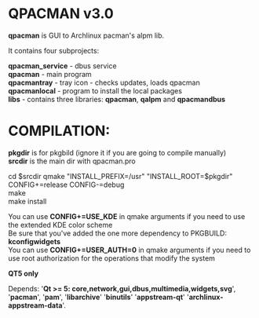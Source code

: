 # QPACMAN v3.0
**qpacman** is GUI to Archlinux pacman's alpm lib.  

It contains four subprojects:  

**qpacman_service** - dbus service  
**qpacman** - main program  
**qpacmantray**  - tray icon - checks updates, loads qpacman  
**qpacmanlocal** - program to install the local packages  
**libs** - contains three libraries: **qpacman**, **qalpm** and **qpacmandbus**  

# COMPILATION:

**pkgdir** is for pkgbild (ignore it if you are going to compile manually)  
**srcdir** is the main dir with qpacman.pro  

cd $srcdir  
qmake "INSTALL_PREFIX=/usr" "INSTALL_ROOT=$pkgdir" CONFIG+=release CONFIG-=debug  
make  
make install  

You can use **CONFIG+=USE_KDE** in qmake arguments if you need to use the extended KDE color scheme  
Be sure that you've added the one more dependency to PKGBUILD: **kconfigwidgets**  
You can use **CONFIG+=USER_AUTH=0** in qmake arguments if you need to use root authorization for the operations that modify the system


**QT5 only**  

Depends: '**Qt >= 5: core,network,gui,dbus,multimedia,widgets,svg**', '**pacman**', '**pam**', '**libarchive**' '**binutils**' '**appstream-qt**' '**archlinux-appstream-data**'.   


